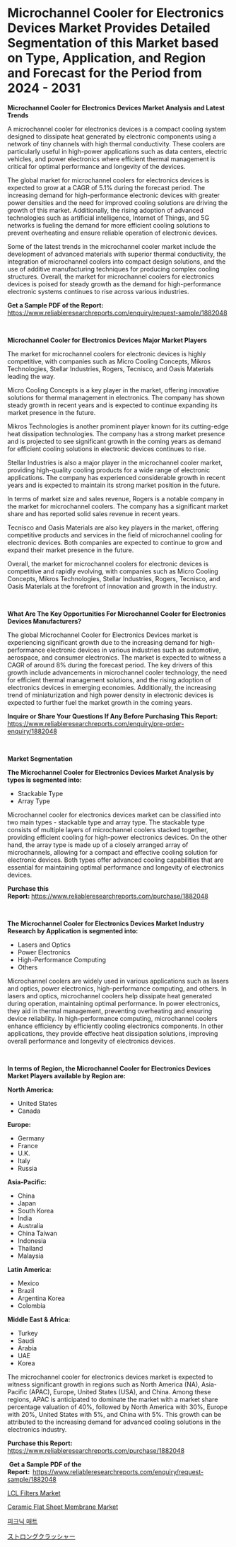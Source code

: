 <p><h1>Microchannel Cooler for Electronics Devices Market Provides Detailed Segmentation of this Market based on Type, Application, and Region and Forecast for the Period from 2024 - 2031</h1></p><p><strong>Microchannel Cooler for Electronics Devices Market Analysis and Latest Trends</strong></p>
<p><p>A microchannel cooler for electronics devices is a compact cooling system designed to dissipate heat generated by electronic components using a network of tiny channels with high thermal conductivity. These coolers are particularly useful in high-power applications such as data centers, electric vehicles, and power electronics where efficient thermal management is critical for optimal performance and longevity of the devices.</p><p>The global market for microchannel coolers for electronics devices is expected to grow at a CAGR of 5.1% during the forecast period. The increasing demand for high-performance electronic devices with greater power densities and the need for improved cooling solutions are driving the growth of this market. Additionally, the rising adoption of advanced technologies such as artificial intelligence, Internet of Things, and 5G networks is fueling the demand for more efficient cooling solutions to prevent overheating and ensure reliable operation of electronic devices.</p><p>Some of the latest trends in the microchannel cooler market include the development of advanced materials with superior thermal conductivity, the integration of microchannel coolers into compact design solutions, and the use of additive manufacturing techniques for producing complex cooling structures. Overall, the market for microchannel coolers for electronics devices is poised for steady growth as the demand for high-performance electronic systems continues to rise across various industries.</p></p>
<p><strong>Get a Sample PDF of the Report:&nbsp;</strong> <a href="https://www.reliableresearchreports.com/enquiry/request-sample/1882048">https://www.reliableresearchreports.com/enquiry/request-sample/1882048</a></p>
<p>&nbsp;</p>
<p><strong>Microchannel Cooler for Electronics Devices Major Market Players</strong></p>
<p><p>The market for microchannel coolers for electronic devices is highly competitive, with companies such as Micro Cooling Concepts, Mikros Technologies, Stellar Industries, Rogers, Tecnisco, and Oasis Materials leading the way. </p><p>Micro Cooling Concepts is a key player in the market, offering innovative solutions for thermal management in electronics. The company has shown steady growth in recent years and is expected to continue expanding its market presence in the future. </p><p>Mikros Technologies is another prominent player known for its cutting-edge heat dissipation technologies. The company has a strong market presence and is projected to see significant growth in the coming years as demand for efficient cooling solutions in electronic devices continues to rise. </p><p>Stellar Industries is also a major player in the microchannel cooler market, providing high-quality cooling products for a wide range of electronic applications. The company has experienced considerable growth in recent years and is expected to maintain its strong market position in the future. </p><p>In terms of market size and sales revenue, Rogers is a notable company in the market for microchannel coolers. The company has a significant market share and has reported solid sales revenue in recent years. </p><p>Tecnisco and Oasis Materials are also key players in the market, offering competitive products and services in the field of microchannel cooling for electronic devices. Both companies are expected to continue to grow and expand their market presence in the future. </p><p>Overall, the market for microchannel coolers for electronic devices is competitive and rapidly evolving, with companies such as Micro Cooling Concepts, Mikros Technologies, Stellar Industries, Rogers, Tecnisco, and Oasis Materials at the forefront of innovation and growth in the industry.</p></p>
<p>&nbsp;</p>
<p><strong>What Are The Key Opportunities For Microchannel Cooler for Electronics Devices Manufacturers?</strong></p>
<p><p>The global Microchannel Cooler for Electronics Devices market is experiencing significant growth due to the increasing demand for high-performance electronic devices in various industries such as automotive, aerospace, and consumer electronics. The market is expected to witness a CAGR of around 8% during the forecast period. The key drivers of this growth include advancements in microchannel cooler technology, the need for efficient thermal management solutions, and the rising adoption of electronics devices in emerging economies. Additionally, the increasing trend of miniaturization and high power density in electronic devices is expected to further fuel the market growth in the coming years.</p></p>
<p><strong>Inquire or Share Your Questions If Any Before Purchasing This Report:</strong> <a href="https://www.reliableresearchreports.com/enquiry/pre-order-enquiry/1882048">https://www.reliableresearchreports.com/enquiry/pre-order-enquiry/1882048</a></p>
<p>&nbsp;</p>
<p><strong>Market Segmentation</strong></p>
<p><strong>The Microchannel Cooler for Electronics Devices Market Analysis by types is segmented into:</strong></p>
<p><ul><li>Stackable Type</li><li>Array Type</li></ul></p>
<p><p>Microchannel cooler for electronics devices market can be classified into two main types - stackable type and array type. The stackable type consists of multiple layers of microchannel coolers stacked together, providing efficient cooling for high-power electronics devices. On the other hand, the array type is made up of a closely arranged array of microchannels, allowing for a compact and effective cooling solution for electronic devices. Both types offer advanced cooling capabilities that are essential for maintaining optimal performance and longevity of electronics devices.</p></p>
<p><strong>Purchase this Report:&nbsp;</strong><a href="https://www.reliableresearchreports.com/purchase/1882048">https://www.reliableresearchreports.com/purchase/1882048</a></p>
<p>&nbsp;</p>
<p><strong>The Microchannel Cooler for Electronics Devices Market Industry Research by Application is segmented into:</strong></p>
<p><ul><li>Lasers and Optics</li><li>Power Electronics</li><li>High-Performance Computing</li><li>Others</li></ul></p>
<p><p>Microchannel coolers are widely used in various applications such as lasers and optics, power electronics, high-performance computing, and others. In lasers and optics, microchannel coolers help dissipate heat generated during operation, maintaining optimal performance. In power electronics, they aid in thermal management, preventing overheating and ensuring device reliability. In high-performance computing, microchannel coolers enhance efficiency by efficiently cooling electronics components. In other applications, they provide effective heat dissipation solutions, improving overall performance and longevity of electronics devices.</p></p>
<p>&nbsp;</p>
<p><strong>In terms of Region, the Microchannel Cooler for Electronics Devices Market Players available by Region are:</strong></p>
<p>
    <p> <strong> North America: </strong>
        <ul>
            <li>United States</li>
            <li>Canada</li>
        </ul>
        </p> 
    <p> <strong> Europe: </strong>
        <ul>
            <li>Germany</li>
            <li>France</li>
            <li>U.K.</li>
            <li>Italy</li>
            <li>Russia</li>
        </ul>
        </p> 
    <p> <strong> Asia-Pacific: </strong>
        <ul>
            <li>China</li>
            <li>Japan</li>
            <li>South Korea</li>
            <li>India</li>
            <li>Australia</li>
            <li>China Taiwan</li>
            <li>Indonesia</li>
            <li>Thailand</li>
            <li>Malaysia</li>
        </ul>
        </p> 
    <p> <strong> Latin America: </strong>
        <ul>
            <li>Mexico</li>
            <li>Brazil</li>
            <li>Argentina Korea</li>
            <li>Colombia</li>
        </ul>
        </p> 
    <p> <strong> Middle East & Africa: </strong>
        <ul>
            <li>Turkey</li>
            <li>Saudi</li>
            <li>Arabia</li>
            <li>UAE</li>
            <li>Korea</li>
        </ul>
    </p>
    </p>
<p><p>The microchannel cooler for electronics devices market is expected to witness significant growth in regions such as North America (NA), Asia-Pacific (APAC), Europe, United States (USA), and China. Among these regions, APAC is anticipated to dominate the market with a market share percentage valuation of 40%, followed by North America with 30%, Europe with 20%, United States with 5%, and China with 5%. This growth can be attributed to the increasing demand for advanced cooling solutions in the electronics industry.</p></p>
<p><strong>Purchase this Report: </strong><a href="https://www.reliableresearchreports.com/purchase/1882048">https://www.reliableresearchreports.com/purchase/1882048</a></p>
<p>&nbsp;<strong>Get a Sample PDF of the Report:&nbsp;&nbsp;</strong><a href="https://www.reliableresearchreports.com/enquiry/request-sample/1882048">https://www.reliableresearchreports.com/enquiry/request-sample/1882048</a></p>
<p><strong></strong></p>
<p><p><a href="https://view.publitas.com/reportprime-1/global-lcl-filters-market-by-types-applications-and-major-players-with-regional-growth-rate-analysis-and-development-situation-from-2024-to-2031/">LCL Filters Market</a></p><p><a href="https://boundless-drawbridge-702.notion.site/Ceramic-Flat-Sheet-Membrane-Market-Research-Report-Provides-Critical-Insights-that-can-help-Shape-Bu-7478312938e04f6c8ff7b6a5744a92cd">Ceramic Flat Sheet Membrane Market</a></p><p><a href="https://github.com/crfsywufhm81415/Market-Research-Report-List-1/blob/main/466279612859.md">피크닉 매트</a></p><p><a href="https://github.com/zekaoe592392/Market-Research-Report-List-1/blob/main/428232313874.md">ストロングクラッシャー</a></p></p>